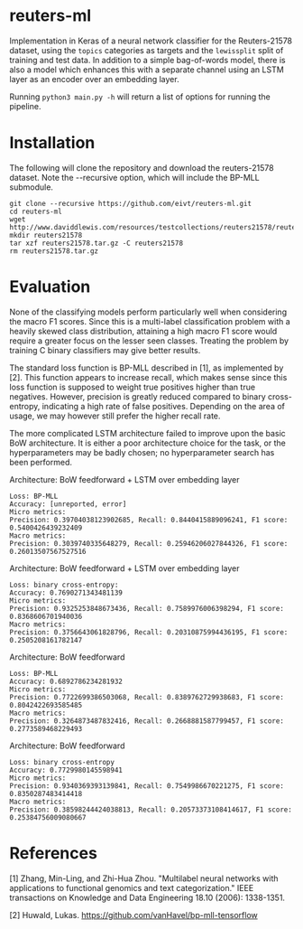 # reuters-ml

Implementation in Keras of a neural network classifier for the Reuters-21578 dataset, using the `topics` categories as targets and the `lewissplit` split of training and test data. In addition to a simple bag-of-words model, there is also a model which enhances this with a separate channel using an LSTM layer as an encoder over an embedding layer.

Running ```python3 main.py -h``` will return a list of options for running the pipeline.




# Installation

The following will clone the repository and download the reuters-21578 dataset. Note the --recursive option, which will include the BP-MLL submodule.

```
git clone --recursive https://github.com/eivt/reuters-ml.git
cd reuters-ml
wget http://www.daviddlewis.com/resources/testcollections/reuters21578/reuters21578.tar.gz
mkdir reuters21578
tar xzf reuters21578.tar.gz -C reuters21578
rm reuters21578.tar.gz
```

# Evaluation

None of the classifying models perform particularly well when considering the macro F1 scores. Since this is a multi-label classification problem with a heavily skewed class distribution, attaining a high macro F1 score would require a greater focus on the lesser seen classes. Treating the problem by training C binary classifiers may give better results.

The standard loss function is BP-MLL described in [1], as implemented by [2]. This function appears to increase recall, which makes sense since this loss function is supposed to weight true positives higher than true negatives. However, precision is greatly reduced compared to binary cross-entropy, indicating a high rate of false positives. Depending on the area of usage, we may however still prefer the higher recall rate.

The more complicated LSTM architecture failed to improve upon the basic BoW architecture. It is either a poor architecture choice for the task, or the hyperparameters may be badly chosen; no hyperparameter search has been performed. 

Architecture: BoW feedforward + LSTM over embedding layer

```
Loss: BP-MLL
Accuracy: [unreported, error]
Micro metrics:
Precision: 0.39704038123902685, Recall: 0.8440415889096241, F1 score: 0.5400426439232409
Macro metrics:
Precision: 0.3039740335648279, Recall: 0.25946206027844326, F1 score: 0.26013507567527516
```

Architecture: BoW feedforward + LSTM over embedding layer

```
Loss: binary cross-entropy:
Accuracy: 0.7690271343481139
Micro metrics:
Precision: 0.9325253848673436, Recall: 0.7589976006398294, F1 score: 0.8368606701940036
Macro metrics:
Precision: 0.3756643061828796, Recall: 0.20310875994436195, F1 score: 0.2505208161782147
```

Architecture: BoW feedforward

```
Loss: BP-MLL
Accuracy: 0.6892786234281932
Micro metrics:
Precision: 0.7722699386503068, Recall: 0.8389762729938683, F1 score: 0.8042422693585485
Macro metrics:
Precision: 0.3264873487832416, Recall: 0.2668881587799457, F1 score: 0.2773589468229493
```

Architecture: BoW feedforward

```
Loss: binary cross-entropy
Accuracy: 0.7729980145598941
Micro metrics:
Precision: 0.9340369393139841, Recall: 0.7549986670221275, F1 score: 0.8350287483414418
Macro metrics:
Precision: 0.38598244424038813, Recall: 0.20573373108414617, F1 score: 0.25384756009080667
```

# References
[1] Zhang, Min-Ling, and Zhi-Hua Zhou. "Multilabel neural networks with applications to functional genomics and text categorization." IEEE transactions on Knowledge and Data Engineering 18.10 (2006): 1338-1351.

[2] Huwald, Lukas. https://github.com/vanHavel/bp-mll-tensorflow